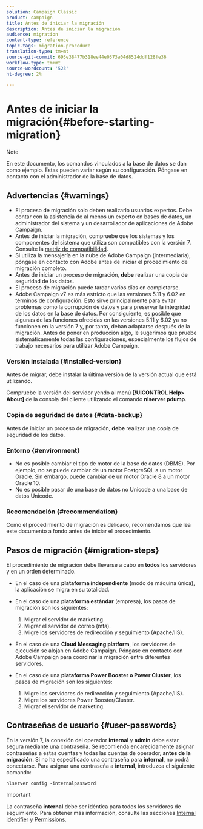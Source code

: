```yaml
---
solution: Campaign Classic
product: campaign
title: Antes de iniciar la migración
description: Antes de iniciar la migración
audience: migration
content-type: reference
topic-tags: migration-procedure
translation-type: tm+mt
source-git-commit: 693e38477b318ee44e0373a04d8524ddf128fe36
workflow-type: tm+mt
source-wordcount: '523'
ht-degree: 2%

---
```



# Antes de iniciar la migración{#before-starting-migration}

>[!NOTE]
>
>En este documento, los comandos vinculados a la base de datos se dan como ejemplo. Estas pueden variar según su configuración. Póngase en contacto con el administrador de la base de datos.

## Advertencias {#warnings}

* El proceso de migración solo deben realizarlo usuarios expertos. Debe contar con la asistencia de al menos un experto en bases de datos, un administrador del sistema y un desarrollador de aplicaciones de Adobe Campaign.
* Antes de iniciar la migración, compruebe que los sistemas y los componentes del sistema que utiliza son compatibles con la versión 7. Consulte la [matriz de compatibilidad](../../rn/using/compatibility-matrix.md).
* Si utiliza la mensajería en la nube de Adobe Campaign (intermediaria), póngase en contacto con Adobe antes de iniciar el procedimiento de migración completo.
* Antes de iniciar un proceso de migración, **debe** realizar una copia de seguridad de los datos.
* El proceso de migración puede tardar varios días en completarse.
* Adobe Campaign v7 es más estricto que las versiones 5.11 y 6.02 en términos de configuración. Esto sirve principalmente para evitar problemas como la corrupción de datos y para preservar la integridad de los datos en la base de datos. Por consiguiente, es posible que algunas de las funciones ofrecidas en las versiones 5.11 y 6.02 ya no funcionen en la versión 7 y, por tanto, deban adaptarse después de la migración. Antes de poner en producción algo, le sugerimos que pruebe sistemáticamente todas las configuraciones, especialmente los flujos de trabajo necesarios para utilizar Adobe Campaign.

### Versión instalada {#installed-version}

Antes de migrar, debe instalar la última versión de la versión actual que está utilizando.

Compruebe la versión del servidor yendo al menú **[!UICONTROL Help> About]** de la consola del cliente utilizando el comando **nlserver pdump**.

### Copia de seguridad de datos {#data-backup}

Antes de iniciar un proceso de migración, **debe** realizar una copia de seguridad de los datos.

### Entorno {#environment}

* No es posible cambiar el tipo de motor de la base de datos (DBMS). Por ejemplo, no se puede cambiar de un motor PostgreSQL a un motor Oracle. Sin embargo, puede cambiar de un motor Oracle 8 a un motor Oracle 10.
* No es posible pasar de una base de datos no Unicode a una base de datos Unicode.

### Recomendación {#recommendation}

Como el procedimiento de migración es delicado, recomendamos que lea este documento a fondo antes de iniciar el procedimiento.

## Pasos de migración {#migration-steps}

El procedimiento de migración debe llevarse a cabo en **todos** los servidores y en un orden determinado.

* En el caso de una **plataforma independiente** (modo de máquina única), la aplicación se migra en su totalidad.
* En el caso de una **plataforma estándar** (empresa), los pasos de migración son los siguientes:

   1. Migrar el servidor de marketing.
   1. Migrar el servidor de correo (mta).
   1. Migre los servidores de redirección y seguimiento (Apache/IIS).

* En el caso de una **Cloud Messaging platform**, los servidores de ejecución se alojan en Adobe Campaign. Póngase en contacto con Adobe Campaign para coordinar la migración entre diferentes servidores.
* En el caso de una **plataforma Power Booster o Power Cluster**, los pasos de migración son los siguientes:

   1. Migre los servidores de redirección y seguimiento (Apache/IIS).
   1. Migre los servidores Power Booster/Cluster.
   1. Migrar el servidor de marketing.

## Contraseñas de usuario {#user-passwords}

En la versión 7, la conexión del operador **internal** y **admin** debe estar segura mediante una contraseña. Se recomienda encarecidamente asignar contraseñas a estas cuentas y todas las cuentas de operador, **antes de la migración**. Si no ha especificado una contraseña para **internal**, no podrá conectarse. Para asignar una contraseña a **internal**, introduzca el siguiente comando:

```
nlserver config -internalpassword
```

>[!IMPORTANT]
>
>La contraseña **internal** debe ser idéntica para todos los servidores de seguimiento. Para obtener más información, consulte las secciones [Internal identifier](../../installation/using/campaign-server-configuration.md#internal-identifier) y [Permissions](../../platform/using/access-management.md).

